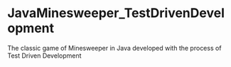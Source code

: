 # JavaMinesweeper_TestDrivenDevelopment
The classic game of Minesweeper in Java developed with the process of Test Driven Development
